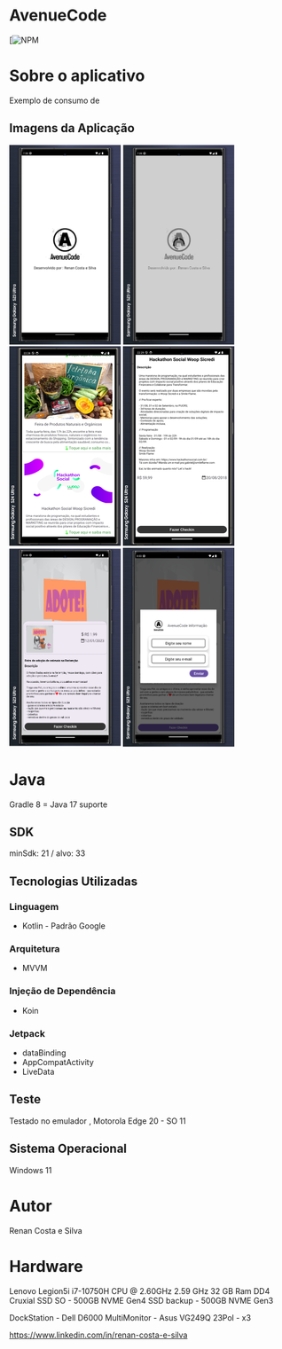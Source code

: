 # AvenueCode
[![NPM](https://github.com/RenanCostaSilva/AvenueCodeEventos/blob/master/LICENSE)

# Sobre o aplicativo
Exemplo de consumo de 


## Imagens da Aplicação
![mobile 1](https://github.com/RenanCostaSilva/AvenueCodeEvento/blob/main/1.png)
![mobile 2](https://github.com/RenanCostaSilva/AvenueCodeEvento/blob/main/2.png)
![mobile 3](https://github.com/RenanCostaSilva/AvenueCodeEvento/blob/main/3.png)
![mobile 4](https://github.com/RenanCostaSilva/AvenueCodeEvento/blob/main/4.png)
![mobile 5](https://github.com/RenanCostaSilva/AvenueCodeEvento/blob/main/5.png)
![mobile 6](https://github.com/RenanCostaSilva/AvenueCodeEvento/blob/main/6.png)


# Java
 Gradle 8 = Java 17 suporte

## SDK
minSdk: 21 / alvo: 33

## Tecnologias Utilizadas

### Linguagem
- Kotlin - Padrão Google

### Arquitetura
- MVVM 

### Injeção de Dependência
- Koin

### Jetpack
- dataBinding 
- AppCompatActivity
- LiveData

## Teste
Testado no emulador , Motorola Edge 20 - SO 11

## Sistema Operacional
Windows 11

# Autor
Renan Costa e Silva

# Hardware
Lenovo Legion5i
i7-10750H CPU @ 2.60GHz   2.59 GHz
32 GB Ram DD4 Cruxial
SSD SO - 500GB NVME Gen4
SSD backup - 500GB NVME Gen3

DockStation - Dell D6000
MultiMonitor - Asus VG249Q 23Pol - x3

https://www.linkedin.com/in/renan-costa-e-silva
